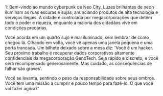 1: Bem-vindo ao mundo cyberpunk de Neo City. Luzes brilhantes de neon iluminam as ruas escuras e sujas, anunciando produtos de alta tecnologia e serviços ilegais. A cidade é controlada por megacorporações que detêm todo o poder e riqueza, enquanto a maioria dos cidadãos vive em condições precárias.

Você acorda em um quarto sujo e mal iluminado, sem lembrar de como chegou lá. Olhando em volta, você vê apenas uma janela pequena e uma porta trancada. Um bilhete deixado sobre a mesa diz: 'Você é um hacker. Seu próximo trabalho é recuperar dados corporativos altamente confidenciais da megacorporação GenoTech. Seja rápido e discreto, e você será recompensado generosamente. Mas cuidado, as consequências de falhar são graves'.

Você se levanta, sentindo o peso da responsabilidade sobre seus ombros. Você tem uma missão a cumprir e pouco tempo para fazê-lo. O que você vai fazer agora?"
